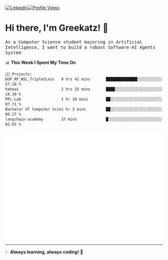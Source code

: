 [![LinkedIn](https://img.shields.io/badge/LinkedIn-0077B5?style=flat&logo=linkedin&logoColor=white)](https://www.linkedin.com/in/hungarbeit1912/)[![Profile Views](https://komarev.com/ghpvc/?username=Greekatz&color=blue&style=flat-square)](https://github.com/Greekatz)  


# Hi there, I'm Greekatz! 👋

<samp>As a Computer Science student majoring in Artificial Intelligence, I want to build a robust Software-AI Agents System<samp>


<!--START_SECTION:waka-->
📊 **This Week I Spent My Time On** 

```text
🐱‍💻 Projects: 
DGP_RF_WSL_TripletLoss   9 hrs 41 mins       ██████████████░░░░░░░░░░░   57.10 % 
heheai                   2 hrs 25 mins       ████░░░░░░░░░░░░░░░░░░░░░   14.30 % 
PPL-Lab                  1 hr 18 mins        ██░░░░░░░░░░░░░░░░░░░░░░░   07.71 % 
Bachelor Of Computer Scie1 hr 3 mins         ██░░░░░░░░░░░░░░░░░░░░░░░   06.27 % 
langchain-academy        37 mins             █░░░░░░░░░░░░░░░░░░░░░░░░   03.65 % 
```


<!--END_SECTION:waka-->

![Full-year Contribution Calendar](https://github.com/Greekatz/Greekatz/blob/main/metrics.plugin.isocalendar.fullyear.svg)

---
✨ **Always learning, always coding!** 🚀
